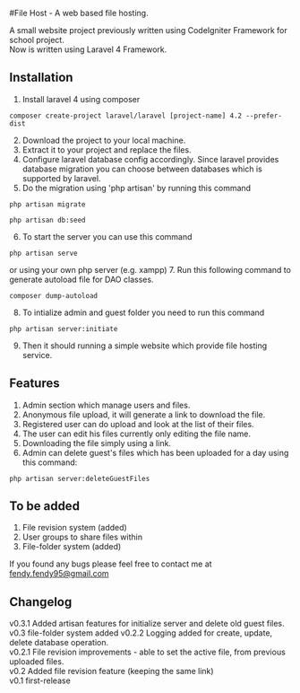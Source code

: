 #File Host - A web based file hosting.

A small website project previously written using CodeIgniter Framework for school project.  
Now is written using Laravel 4 Framework.

## Installation
1. Install laravel 4 using composer  
  ```
  composer create-project laravel/laravel [project-name] 4.2 --prefer-dist
  ```
2. Download the project to your local machine.
3. Extract it to your project and replace the files.
4. Configure laravel database config accordingly. Since laravel provides database migration you can choose between databases which is supported by laravel.
5. Do the migration using 'php artisan' by running this command  
  ```
  php artisan migrate  
  ```  
  ```
  php artisan db:seed  
  ```
6. To start the server you can use this command  
  ```
  php artisan serve
  ```
  or using your own php server (e.g. xampp)
7. Run this following command to generate autoload file for DAO classes.  
  ```
  composer dump-autoload
  ```
8. To intialize admin and guest folder you need to run this command  
  ```
  php artisan server:initiate
  ```
9. Then it should running a simple website which provide file hosting service.  

## Features
1. Admin section which manage users and files.
2. Anonymous file upload, it will generate a link to download the file.
3. Registered user can do upload and look at the list of their files.
4. The user can edit his files currently only editing the file name.
5. Downloading the file simply using a link.
6. Admin can delete guest's files which has been uploaded for a day using this command:  
  ```
  php artisan server:deleteGuestFiles
  ```

## To be added
1. File revision system (added)
2. User groups to share files within
3. File-folder system (added)

If you found any bugs please feel free to contact me at fendy.fendy95@gmail.com

## Changelog
v0.3.1 Added artisan features for initialize server and delete old guest files.
v0.3   file-folder system added
v0.2.2 Logging added for create, update, delete database operation.  
v0.2.1 File revision improvements - able to set the active file, from previous uploaded files.  
v0.2   Added file revision feature (keeping the same link)  
v0.1   first-release
